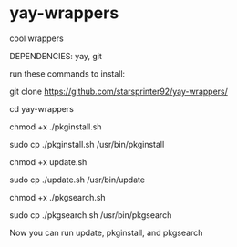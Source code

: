 # yay-wrappers
cool wrappers

DEPENDENCIES: yay, git

run these commands to install:

git clone https://github.com/starsprinter92/yay-wrappers/

cd yay-wrappers

chmod +x ./pkginstall.sh

sudo cp ./pkginstall.sh /usr/bin/pkginstall

chmod +x update.sh

sudo cp ./update.sh /usr/bin/update

chmod +x ./pkgsearch.sh

sudo cp ./pkgsearch.sh /usr/bin/pkgsearch

Now you can run update, pkginstall, and pkgsearch
